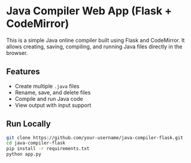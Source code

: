 # Java Compiler Web App (Flask + CodeMirror)

This is a simple Java online compiler built using Flask and CodeMirror. It allows creating, saving, compiling, and running Java files directly in the browser.

## Features
- Create multiple `.java` files
- Rename, save, and delete files
- Compile and run Java code
- View output with input support

## Run Locally

```bash
git clone https://github.com/your-username/java-compiler-flask.git
cd java-compiler-flask
pip install -r requirements.txt
python app.py

